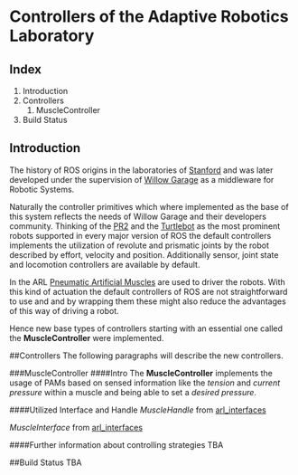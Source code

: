 # Controllers of the Adaptive Robotics Laboratory

## Index
1. Introduction
2. Controllers
    1. MuscleController
3. Build Status

## Introduction
The history of ROS origins in the laboratories of [Stanford](http://stair.stanford.edu/) and was later developed under the supervision of [Willow Garage](http://www.willowgarage.com/) as a middleware for Robotic Systems.

Naturally the controller primitives which where implemented as the base of this system reflects the needs of Willow Garage and their developers community.
Thinking of the [PR2](http://wiki.ros.org/Robots/PR2)  and the [Turtlebot](http://wiki.ros.org/Robots/TurtleBot) as the most prominent robots supported in every major version of ROS the default controllers implements the utilization of revolute and prismatic joints by the robot described by effort, velocity and position. Additionally sensor, joint state and locomotion controllers are available by default.

In the ARL [Pneumatic Artificial Muscles](http://lucy.vub.ac.be/publications/Daerden_Lefeber_EJMEE.pdf) are used to driver the robots. With this kind of actuation the default controllers of ROS are not straightforward to use and and by wrapping them these might also reduce the advantages of this way of driving a robot.

Hence new base types of controllers starting with an essential one called the **MuscleController** were implemented.

##Controllers
The following paragraphs will describe the new controllers.

###MuscleController
####Intro
The **MuscleController** implements the usage of PAMs based on sensed information like the *tension* and *current pressure* within a muscle and being able to set a *desired pressure*.

####Utilized Interface and Handle 
*MuscleHandle* from [arl_interfaces](https://github.com/arne48/arl_interfaces)

*MuscleInterface* from [arl_interfaces](https://github.com/arne48/arl_interfaces)

####Further information about controlling strategies
TBA

##Build Status
TBA